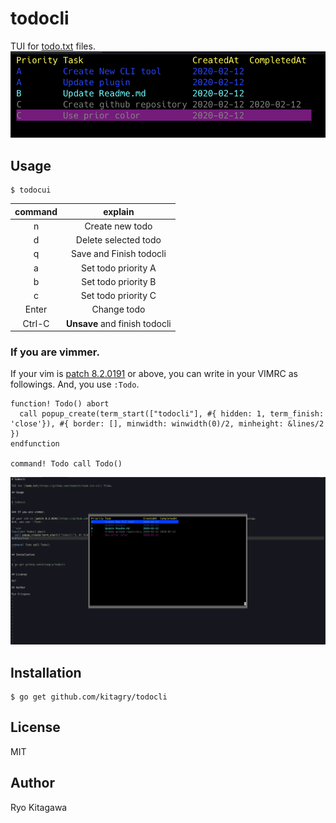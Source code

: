 # todocli

TUI for [todo.txt](https://github.com/todotxt/todo.txt-cli) files.
![](./images/todocli.png)

## Usage

```
$ todocui
```

|command|explain|
|:-----:|:-----:|
|   n   | Create new todo |
|   d   | Delete selected todo |
|   q   | Save and Finish todocli |
|   a   | Set todo priority A |
|   b   | Set todo priority B |
|   c   | Set todo priority C |
| Enter | Change todo |
| Ctrl-C | **Unsave** and finish todocli |


### If you are vimmer.

If your vim is [patch 8.2.0191](https://github.com/vim/vim/commit/219c7d063823498be22aae46dd024d77b5fb2a58) or above, you can write in your VIMRC as followings.
And, you use `:Todo`.

```vim
function! Todo() abort
  call popup_create(term_start(["todocli"], #{ hidden: 1, term_finish: 'close'}), #{ border: [], minwidth: winwidth(0)/2, minheight: &lines/2 })
endfunction

command! Todo call Todo()
```

![](./images/vim.png)

## Installation

```
$ go get github.com/kitagry/todocli
```

## License

MIT

## Author

Ryo Kitagawa

